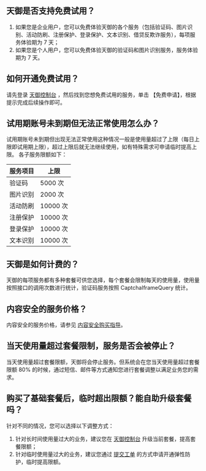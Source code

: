 ## 天御是否支持免费试用？

1. 如果您是企业用户，您可以免费体验天御的各个服务（包括验证码、图片识别、活动防刷、注册保护、登录保护、文本识别、借贷反欺诈服务），每项服务体验期为 7 天；
2. 如果您是个人用户，您可以免费体验天御的验证码和图片识别服务，服务体验期为 7 天。

## 如何开通免费试用？

请先登录 [天御控制台](http://console.tcecqpoc.fsphere.cn/tianyu/overview) ，然后找到您想免费试用的服务，单击 【免费申请】，根据提示完成后续操作即可。

## 试用期账号未到期但无法正常使用怎么办？

试用期账号未到期但出现无法正常使用这种情况一般是使用量超过了上限（每日上限即试用期上限），超过上限后就无法继续使用，如有特殊需求可申请临时提高上限。
各子服务限额如下：

| 服务项目 | 上限 |
|---------|---------|
| 验证码 | 5000 次 |
| 图片识别 | 2000 次 |
| 活动防刷 | 10000 次 |
| 注册保护 | 10000 次 |
| 登录保护 | 10000 次 |
| 文本识别 | 10000 次 |

## 天御是如何计费的？

天御的每项服务都有多种套餐可供您选择，每个套餐会限制每天的使用量，使用量按照接口的调用次数进行统计，验证码服务按照 CaptchaIframeQuery 统计。

## 内容安全的服务价格？

内容安全的服务价格，请参见 [内容安全购买指导](http://tcecqpoc.fsphere.cn/document/product/669/14339)。

## 当天使用量超过套餐限制，服务是否会被停止？

当天使用量超过套餐限额，天御将会停止服务。但系统会在您当天使用量超过套餐限额 80% 的时候，通过短信、邮件等方式通知您进行套餐调整以满足业务您的需求。

## 购买了基础套餐后，临时超出限额？能自助升级套餐吗？

针对不同的情况，您可以选择以下调整方式：

1. 针对长时间使用量过大的业务，建议您在 [天御控制台](http://console.tcecqpoc.fsphere.cn/tianyu/overview) 升级当前套餐，提高套餐限额；
2. 针对临时使用量过大的业务，建议您通过 [提交工单](http://console.tcecqpoc.fsphere.cn/workorder/category/create?level1_id=141&level2_id=151&level1_name=%E5%AE%89%E5%85%A8%E6%9C%8D%E5%8A%A1&level2_name=%E5%A4%A9%E5%BE%A1%E4%B8%9A%E5%8A%A1%E5%AE%89%E5%85%A8%E9%98%B2%E6%8A%A4%20BSP) 的方式申请开通弹性防护，临时提高限额。
